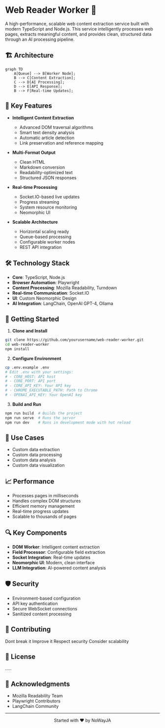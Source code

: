 # Web Reader Worker 🚀

A high-performance, scalable web content extraction service built with modern TypeScript and Node.js. This service intelligently processes web pages, extracts meaningful content, and provides clean, structured data through an AI processing pipeline.

## 🏗 Architecture

```mermaid
graph TD
    A[Queue] --> B[Worker Node];
    B --> C[Content Extraction];
    C --> D[AI Processing];
    D --> E[API Response];
    B --> F[Real-time Updates];
```

## 🌟 Key Features

- **Intelligent Content Extraction**
  - Advanced DOM traversal algorithms
  - Smart text density analysis
  - Automatic article detection
  - Link preservation and reference mapping

- **Multi-Format Output**
  - Clean HTML
  - Markdown conversion
  - Readability-optimized text
  - Structured JSON responses

- **Real-time Processing**
  - Socket.IO-based live updates
  - Progress streaming
  - System resource monitoring
  - Neomorphic UI

- **Scalable Architecture**
  - Horizontal scaling ready
  - Queue-based processing
  - Configurable worker nodes
  - REST API integration

## 🛠️ Technology Stack

- **Core**: TypeScript, Node.js
- **Browser Automation**: Playwright
- **Content Processing**: Mozilla Readability, Turndown
- **Real-time Communication**: Socket.IO
- **UI**: Custom Neomorphic Design
- **AI Integration**: LangChain, OpenAI GPT-4, Ollama

## 🚀 Getting Started

1. **Clone and Install**
```bash
git clone https://github.com/yourusername/web-reader-worker.git
cd web-reader-worker
npm install
```

2. **Configure Environment**
```bash
cp .env.example .env
# Edit .env with your settings:
# - CORE_HOST: API host
# - CORE_PORT: API port
# - CORE_API_KEY: Your API key
# - CHROME_EXECUTABLE_PATH: Path to Chrome
# - OPENAI_API_KEY: Your OpenAI key
```

3. **Build and Run**
```bash
npm run build  # Builds the project
npm run serve  # Runs the server
npm run dev    # Runs in development mode with hot reload
```

## 🎯 Use Cases

- Custom data extraction
- Custom data processing
- Custom data analysis
- Custom data visualization

## 📈 Performance

- Processes pages in milliseconds
- Handles complex DOM structures
- Efficient memory management
- Real-time progress updates
- Scalable to thousands of pages

## 🔍 Key Components

- **DOM Worker**: Intelligent content extraction
- **Field Processor**: Configurable field extraction
- **Socket Integration**: Real-time updates
- **Neomorphic UI**: Modern, clean interface
- **LLM Integration**: AI-powered content analysis

## 🛡️ Security

- Environment-based configuration
- API key authentication
- Secure WebSocket connections
- Sanitized content processing

## 🤝 Contributing

Dont break it
Improve it
Respect security
Consider scalability

## 📄 License

.....

## 🌟 Acknowledgments

- Mozilla Readability Team
- Playwright Contributors
- LangChain Community

---

<p align="center">
Started with ❤️ by NoWayJA
</p>

